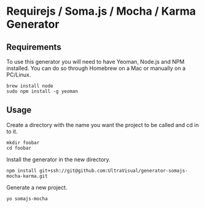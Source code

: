 # Requirejs / Soma.js / Mocha / Karma Generator

## Requirements
To use this generator you will need to have Yeoman, Node.js and NPM installed. You can do so through Homebrew on a Mac or manually on a PC/Linux.

	brew install node
	sudo npm install -g yeoman

## Usage

Create a directory with the name you want the project to be called and cd in to it.

	mkdir foobar
	cd foobar

Install the generator in the new directory.

	npm install git+ssh://git@github.com:UltraVisual/generator-somajs-mocha-karma.git

Generate a new project.

	yo somajs-mocha

